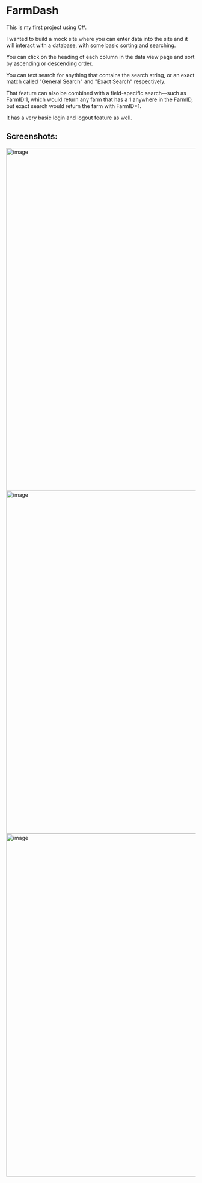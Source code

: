 # FarmDash

This is my first project using C#.

I wanted to build a mock site where you can enter data into the site and it will interact with a database, with some basic sorting and searching.

You can click on the heading of each column in the data view page and sort by ascending or descending order.

You can text search for anything that contains the search string, or an exact match called "General Search" and "Exact Search" respectively.

That feature can also be combined with a field-specific search—such as FarmID:1, which would return any farm that has a 1 anywhere in the FarmID, but exact search would return the farm with FarmID=1.

It has a very basic login and logout feature as well.

## Screenshots:
<img width="1908" height="910" alt="image" src="https://github.com/user-attachments/assets/d7a1de75-8390-480e-873b-3abed8898360" />
<img width="1908" height="910" alt="image" src="https://github.com/user-attachments/assets/9a2028af-7f60-4fde-bf23-57a8f58565e2" />
<img width="1908" height="910" alt="image" src="https://github.com/user-attachments/assets/0f3e9722-eb21-4768-b551-06923531b899" />
